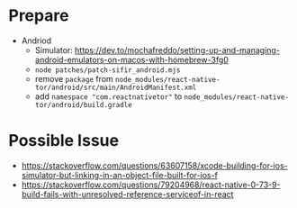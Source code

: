 # Prepare
- Andriod
    - Simulator: https://dev.to/mochafreddo/setting-up-and-managing-android-emulators-on-macos-with-homebrew-3fg0
    - `node patches/patch-sifir_android.mjs`
    - remove `package` from `node_modules/react-native-tor/android/src/main/AndroidManifest.xml`
    - add `namespace "com.reactnativetor"` to `node_modules/react-native-tor/android/build.gradle`

# Possible Issue
- https://stackoverflow.com/questions/63607158/xcode-building-for-ios-simulator-but-linking-in-an-object-file-built-for-ios-f
- https://stackoverflow.com/questions/79204968/react-native-0-73-9-build-fails-with-unresolved-reference-serviceof-in-react

